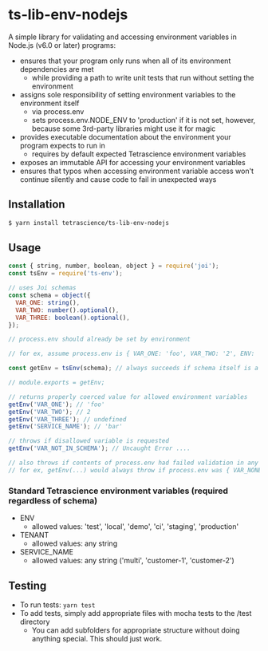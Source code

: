 # ts-lib-env-nodejs

A simple library for validating and accessing environment variables in Node.js (v6.0 or later) programs:

* ensures that your program only runs when all of its environment dependencies are met
  * while providing a path to write unit tests that run without setting the environment
* assigns sole responsibility of setting environment variables to the environment itself
  * via process.env
  * sets process.env.NODE_ENV to 'production' if it is not set, however, because some 3rd-party libraries might use it for magic
* provides executable documentation about the environment your program expects to run in
  * requires by default expected Tetrascience environment variables
* exposes an immutable API for accessing your environment variables
* ensures that typos when accessing environment variable access won't continue silently and cause code to fail in unexpected ways

## Installation

```sh
$ yarn install tetrascience/ts-lib-env-nodejs
```

## Usage

```javascript
const { string, number, boolean, object } = require('joi');
const tsEnv = require('ts-env');

// uses Joi schemas
const schema = object({
  VAR_ONE: string(),
  VAR_TWO: number().optional(),
  VAR_THREE: boolean().optional(),
});

// process.env should already be set by environment

// for ex, assume process.env is { VAR_ONE: 'foo', VAR_TWO: '2', ENV: 'production', SERVICE_NAME: 'bar', TENANT: 'multi' }

const getEnv = tsEnv(schema); // always succeeds if schema itself is a valid Joi schema

// module.exports = getEnv;

// returns properly coerced value for allowed environment variables
getEnv('VAR_ONE'); // 'foo'
getEnv('VAR_TWO'); // 2
getEnv('VAR_THREE'); // undefined
getEnv('SERVICE_NAME'); // 'bar'

// throws if disallowed variable is requested
getEnv('VAR_NOT_IN_SCHEMA'); // Uncaught Error ....

// also throws if contents of process.env had failed validation in any way
// for ex, getEnv(...) would always throw if process.env was { VAR_NONE: 'foo' }
```

### Standard Tetrascience environment variables (required regardless of schema)
* ENV
  * allowed values: 'test', 'local', 'demo', 'ci', 'staging', 'production'
* TENANT
  * allowed values: any string
* SERVICE_NAME
  * allowed values: any string ('multi', 'customer-1', 'customer-2')

## Testing

* To run tests: `yarn test`
* To add tests, simply add appropriate files with mocha tests to the /test directory
  * You can add subfolders for appropriate structure without doing anything special. This should just work.
